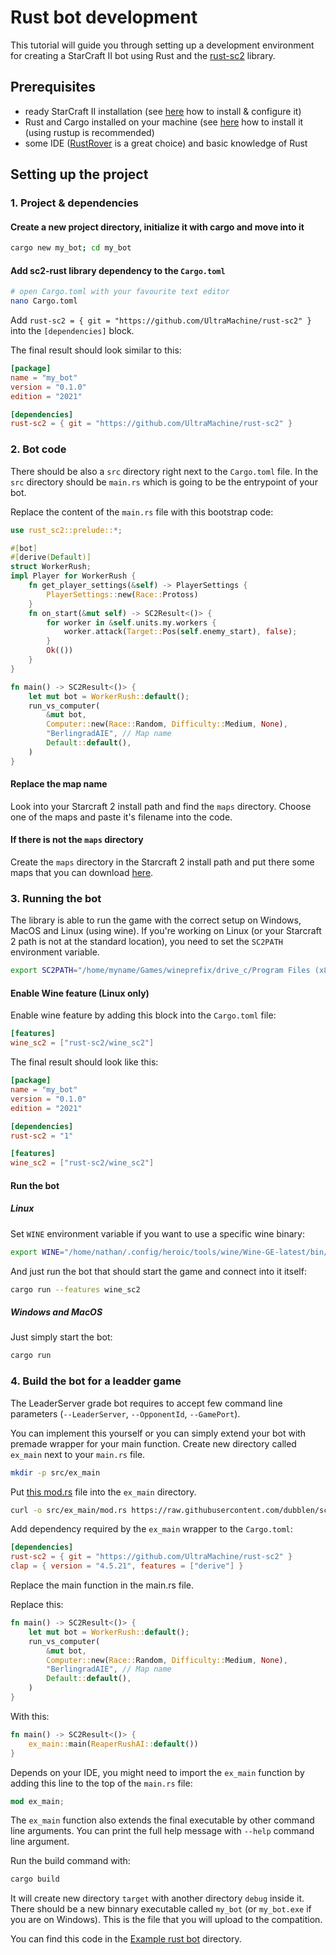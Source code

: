 # Rust bot development

This tutorial will guide you through setting up a development environment for creating a StarCraft II bot using Rust
and the [rust-sc2](https://github.com/UltraMachine/rust-sc2) library.

## Prerequisites

- ready StarCraft II installation (see [here](../../README.md#1-get--configure-starcraft-ii) how to install & configure it)
- Rust and Cargo installed on your machine (see [here](https://www.rust-lang.org/tools/install) how to install it (using rustup is recommended)
- some IDE ([RustRover](https://www.jetbrains.com/rust/) is a great choice) and basic knowledge of Rust

## Setting up the project
### 1. Project & dependencies
#### Create a new project directory, initialize it with cargo and move into it
```bash
cargo new my_bot; cd my_bot
```

#### Add sc2-rust library dependency to the `Cargo.toml`
```bash
# open Cargo.toml with your favourite text editor
nano Cargo.toml
```

Add `rust-sc2 = { git = "https://github.com/UltraMachine/rust-sc2" }` into the `[dependencies]` block.

The final result should look similar to this:

```toml
[package]
name = "my_bot"
version = "0.1.0"
edition = "2021"

[dependencies]
rust-sc2 = { git = "https://github.com/UltraMachine/rust-sc2" }
```

### 2. Bot code
There should be also a `src` directory right next to the `Cargo.toml` file. In the `src` directory should be `main.rs` which is going to be the entrypoint of your bot.

Replace the content of the `main.rs` file with this bootstrap code:
```rust
use rust_sc2::prelude::*;

#[bot]
#[derive(Default)]
struct WorkerRush;
impl Player for WorkerRush {
    fn get_player_settings(&self) -> PlayerSettings {
        PlayerSettings::new(Race::Protoss)
    }
    fn on_start(&mut self) -> SC2Result<()> {
        for worker in &self.units.my.workers {
            worker.attack(Target::Pos(self.enemy_start), false);
        }
        Ok(())
    }
}

fn main() -> SC2Result<()> {
    let mut bot = WorkerRush::default();
    run_vs_computer(
        &mut bot,
        Computer::new(Race::Random, Difficulty::Medium, None),
        "BerlingradAIE", // Map name
        Default::default(),
    )
}
```
#### Replace the map name
Look into your Starcraft 2 install path and find the `maps` directory. Choose one of the maps and paste it's filename into the code.

#### If there is not the `maps` directory

Create the `maps` directory in the Starcraft 2 install path and put there some maps that you can download [here](https://aiarena.net/wiki/184/plugin/attachments/download/39/).

### 3. Running the bot
The library is able to run the game with the correct setup on Windows, MacOS and Linux (using wine).
If you're working on Linux (or your Starcraft 2 path is not at the standard location), you need to set the `SC2PATH` environment variable.
```bash
export SC2PATH="/home/myname/Games/wineprefix/drive_c/Program Files (x86)/StarCraft II/"
```

#### Enable Wine feature (Linux only)
Enable wine feature by adding this block into the `Cargo.toml` file:
```toml
[features]
wine_sc2 = ["rust-sc2/wine_sc2"]
```

The final result should look like this:
```toml
[package]
name = "my_bot"
version = "0.1.0"
edition = "2021"

[dependencies]
rust-sc2 = "1"

[features]
wine_sc2 = ["rust-sc2/wine_sc2"]
```

#### Run the bot
##### Linux
Set `WINE` environment variable if you want to use a specific wine binary:
```bash
export WINE="/home/nathan/.config/heroic/tools/wine/Wine-GE-latest/bin/wine64"
```
And just run the bot that should start the game and connect into it itself:
```bash
cargo run --features wine_sc2
```
##### Windows and MacOS
Just simply start the bot:
```bash
cargo run
```

### 4. Build the bot for a leadder game
The LeaderServer grade bot requires to accept few command line parameters (`--LeaderServer`, `--OpponentId`, `--GamePort`).

You can implement this yourself or you can simply extend your bot with premade wrapper for your main function.
Create new directory called `ex_main` next to your `main.rs` file.
```bash
mkdir -p src/ex_main
```

Put [this mod.rs](https://raw.githubusercontent.com/dubblen/sc2ai-getting-started/refs/heads/main/examples/rust/src/ex_main/mod.rs) file into the `ex_main` directory.
```bash
curl -o src/ex_main/mod.rs https://raw.githubusercontent.com/dubblen/sc2ai-getting-started/refs/heads/main/examples/rust/src/ex_main/mod.rs
```

Add dependency required by the `ex_main` wrapper to the `Cargo.toml`:
```toml
[dependencies]
rust-sc2 = { git = "https://github.com/UltraMachine/rust-sc2" }
clap = { version = "4.5.21", features = ["derive"] }
```

Replace the main function in the main.rs file.

Replace this:
```rust
fn main() -> SC2Result<()> {
    let mut bot = WorkerRush::default();
    run_vs_computer(
        &mut bot,
        Computer::new(Race::Random, Difficulty::Medium, None),
        "BerlingradAIE", // Map name
        Default::default(),
    )
}
```
With this:
```rust
fn main() -> SC2Result<()> {
    ex_main::main(ReaperRushAI::default())
}
```

Depends on your IDE, you might need to import the `ex_main` function by adding this line to the top of the `main.rs` file:
```rust
mod ex_main;
```  

The `ex_main` function also extends the final executable by other command line arguments.
You can print the full help message with `--help` command line argument.

Run the build command with:
```bash
cargo build
```
It will create new directory `target` with another directory `debug` inside it. There should be a new binnary executable called `my_bot` (or `my_bot.exe` if you are on Windows).
This is the file that you will upload to the compatition.


You can find this code in the [Example rust bot](../../examples/rust) directory.
